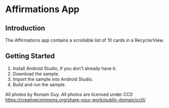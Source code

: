 Affirmations App
================================

Introduction
------------
The Affirmations app contains a scrollable list of 10 cards in a RecyclerView.

Getting Started
---------------
1. Install Android Studio, if you don't already have it.
2. Download the sample.
3. Import the sample into Android Studio.
4. Build and run the sample.

All photos by Romain Guy. All photos are licensed under CC0 https://creativecommons.org/share-your-work/public-domain/cc0/